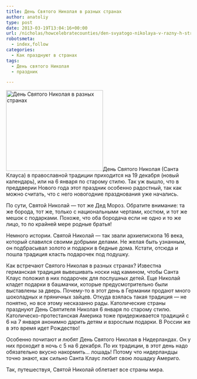 ```yaml
---
title: День Святого Николая в разных странах
author: anatoliy
type: post
date: 2013-03-19T13:04:16+00:00
url: /nicholas/howcelebratecounties/den-svyatogo-nikolaya-v-razny-h-stranah.html
robotsmeta:
  - index,follow
categories:
  - Как празднуют в странах
tags:
  - День святого Николая
  - праздник

---
```

[<img class="alignleft size-full wp-image-1751" src="http://svyatoynikolay.ru/wp-content/uploads/2013/03/Den-svyatogo-nikolaya.jpg" alt="День Святого Николая в разных странах" width="264" height="220" />][1]День Святого Николая (Санта Клауса) в православной традиции приходится на 19 декабря (новый календарь), или на 6 января по старому стилю. Так уж вышло, что в преддверии Нового года этот праздник особенно радостный, так как можно считать, что с него новогодние празднования уже начались.
  
<!--more-->


  
По сути, Святой Николай &#8212; тот же Дед Мороз. Обратите внимание: та же борода, тот же, только с национальными чертами, костюм, и тот же мешок с подарками. Похоже, что оба бородача если не одно и то же лицо, то по крайней мере родные братья!

Немного истории. Святой Николай &#8212; так звали архиепископа 16 века, который славился своими добрыми делами. Не желая быть узнанным, он подбрасывал золото и подарки в бедные дома. Кстати, отсюда и пошла традиция класть подарочек под подушку.

Как встречают Святого Николая в разных странах? Известна германская традиция вывешивать носки над камином, чтобы Санта Клаус положил в них подарочек для послушных детей. Еще Николай кладет подарки в башмачки, которые предусмотрительно были выставлены за дверь. Почему-то в этот день в Германии продают много шоколадных и пряничных зайцев. Откуда взялась такая традиция &#8212; не понятно, но все этому несказанно рады. Католические страны празднуют День Святителя Николая 6 января по старому стилю. Католическо-протестанская Америка тоже придерживается традиций с 6 на 7 января анонимно дарить детям и взрослым подарки. В России же в это время идет Рождество!

Особенно почитают и любят День Святого Николая в Нидерландах. Он у них проходит в ночь с 5 на 6 декабря. По их традиции, в этот день надо обязательно вкусно накормить&#8230; лошадь! Потому что нидерландцы точно знают, как сильно Санта Клаус любит свою лошадку Америго.

Так, путешествуя, Святой Николай облетает все страны мира.

 [1]: http://svyatoynikolay.ru/wp-content/uploads/2013/03/Den-svyatogo-nikolaya.jpg